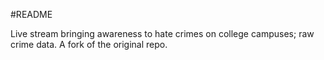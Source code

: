 #README

Live stream bringing awareness to hate crimes on college campuses; raw crime data. A fork of the original repo.